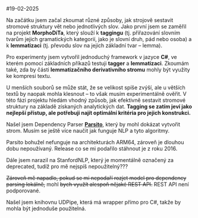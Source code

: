 #19-02-2025

Na začátku jsem začal zkoumat různé způsoby, jak strojově sestavit stromové struktury vět nebo jednotlivých slov. Jako první jsem se zaměřil na projekt **MorphoDiTa**, který slouží k **taggingu** (tj. přiřazování slovním tvarům jejich gramatických kategorií, jako je slovní druh, pád nebo osoba) a k **lemmatizaci** (tj. převodu slov na jejich základní tvar – lemma).

Pro experimenty jsem vytvořil jednoduchý framework v jazyce **C#**, ve kterém pomocí základních příkazů testuji **tagger** a **lemmatizaci**. Zkoumám také, zda by části **lemmatizačního derivativního stromu** mohly být využity ke kompresi textu.

U menších souborů se může stát, že se velikost spíše zvýší, ale u větších textů by naopak mohla klesnout – to však musím experimentálně ověřit. V této fázi projektu hledám vhodný způsob, jak efektivně sestavit stromové struktury na základě získaných analytických dat. **Tagging se zatím jeví jako nejlepší přístup, ale potřebuji najít optimální kritéria pro jejich konstrukci.**

Našel jsem Dependency Parser [__Parsito__](https://lindat.mff.cuni.cz/repository/xmlui/handle/11234/1-1573), který by mohl dokázat vytvořit strom. Musím se ještě více naučit jak funguje NLP a tyto algoritmy.

Parsito bohužel nefunguje na architekturách ARM64, zároveň je dlouhou dobu nepoužívaný. Release co se mi podařilo stáhnout je z roku 2016.

Dále jsem narazil na StanfordNLP, který je momentálně označený za deprecated, tudíž pro mě nejspíš nepoužitelný???

~~Zároveň mě napadlo, pokud se mi nepodaří rozjet model pro dependency parsing lokálně,~~ mohl ~~bych využít alespoň nějaké REST API.~~  REST API není podporované.

Našel jsem knihovnu UDPipe, která má wrapper přímo pro C#, takže by mohla být jednoduše použitelná. 